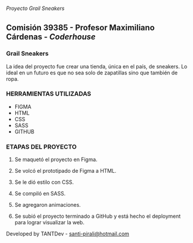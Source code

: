 ######  Proyecto Grail Sneakers 
## Comisión 39385 - Profesor Maximiliano Cárdenas - *Coderhouse*

### Grail Sneakers
La idea del proyecto fue crear una tienda, única en el país, de sneakers. Lo ideal en un futuro es que no sea solo de zapatillas sino que también de ropa.

### HERRAMIENTAS UTILIZADAS
- FIGMA
- HTML
- CSS
- SASS
- GITHUB

### ETAPAS DEL PROYECTO

1) Se maquetó el proyecto en Figma.

2) Se volcó el prototipado de Figma a HTML. 

3) Se le dió estilo con CSS.

4) Se compiló en SASS.

5) Se agregaron animaciones.

6) Se subió el proyecto terminado a GitHub y está hecho el deployment para lograr visualizar la web.

Developed by TANTDev - santi-pirali@hotmail.com